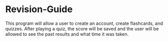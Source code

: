 # Revision-Guide

This program will allow a user to create an account, create flashcards, and quizzes. After playing a quiz, the score will be saved and the user will be allowed to see the past results and what time it was taken. 
